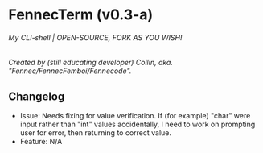 # FennecTerm (v0.3-a)
###### My CLI-shell | OPEN-SOURCE, FORK AS YOU WISH!


*Created by (still educating developer) Collin, aka. "Fennec/FennecFemboi/Fennecode".*

## Changelog
- Issue: Needs fixing for value verification. If (for example) "char" were input rather than "int" values accidentally, I need to work on prompting user for error, then returning to correct value.
- Feature: N/A
